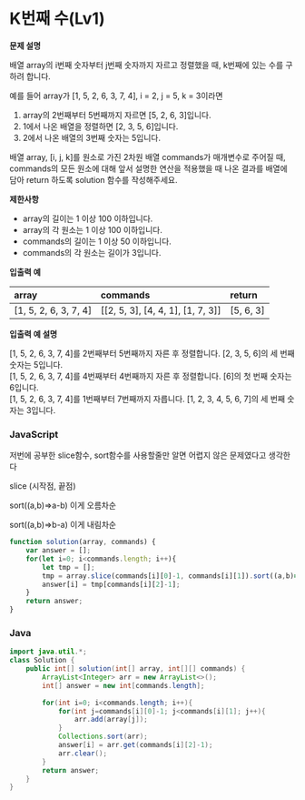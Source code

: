 # K번째 수\(Lv1\)

**문제 설명**

배열 array의 i번째 숫자부터 j번째 숫자까지 자르고 정렬했을 때, k번째에 있는 수를 구하려 합니다.

예를 들어 array가 \[1, 5, 2, 6, 3, 7, 4\], i = 2, j = 5, k = 3이라면

1. array의 2번째부터 5번째까지 자르면 \[5, 2, 6, 3\]입니다.
2. 1에서 나온 배열을 정렬하면 \[2, 3, 5, 6\]입니다.
3. 2에서 나온 배열의 3번째 숫자는 5입니다.

배열 array, \[i, j, k\]를 원소로 가진 2차원 배열 commands가 매개변수로 주어질 때, commands의 모든 원소에 대해 앞서 설명한 연산을 적용했을 때 나온 결과를 배열에 담아 return 하도록 solution 함수를 작성해주세요.

**제한사항**

* array의 길이는 1 이상 100 이하입니다.
* array의 각 원소는 1 이상 100 이하입니다.
* commands의 길이는 1 이상 50 이하입니다.
* commands의 각 원소는 길이가 3입니다.

**입출력 예**

| array | commands | return |
| :--- | :--- | :--- |
| \[1, 5, 2, 6, 3, 7, 4\] | \[\[2, 5, 3\], \[4, 4, 1\], \[1, 7, 3\]\] | \[5, 6, 3\] |

**입출력 예 설명**

\[1, 5, 2, 6, 3, 7, 4\]를 2번째부터 5번째까지 자른 후 정렬합니다. \[2, 3, 5, 6\]의 세 번째 숫자는 5입니다.  
\[1, 5, 2, 6, 3, 7, 4\]를 4번째부터 4번째까지 자른 후 정렬합니다. \[6\]의 첫 번째 숫자는 6입니다.  
\[1, 5, 2, 6, 3, 7, 4\]를 1번째부터 7번째까지 자릅니다. \[1, 2, 3, 4, 5, 6, 7\]의 세 번째 숫자는 3입니다.



### JavaScript

저번에 공부한 slice함수, sort함수를 사용할줄만 알면 어렵지 않은 문제였다고 생각한다

slice \(시작점, 끝점\)

sort\(\(a,b\)=&gt;a-b\) 이게 오름차순

sort\(\(a,b\)=&gt;b-a\) 이게 내림차순

```javascript
function solution(array, commands) {
    var answer = [];
    for(let i=0; i<commands.length; i++){
        let tmp = [];
        tmp = array.slice(commands[i][0]-1, commands[i][1]).sort((a,b)=>a-b);
        answer[i] = tmp[commands[i][2]-1];
    }
    return answer;
}
```



### Java

```java
import java.util.*;
class Solution {
    public int[] solution(int[] array, int[][] commands) {
        ArrayList<Integer> arr = new ArrayList<>();
        int[] answer = new int[commands.length];
        
        for(int i=0; i<commands.length; i++){
            for(int j=commands[i][0]-1; j<commands[i][1]; j++){
                arr.add(array[j]);
            }
            Collections.sort(arr);
            answer[i] = arr.get(commands[i][2]-1);
            arr.clear();
        }
        return answer;
    }
}
```



